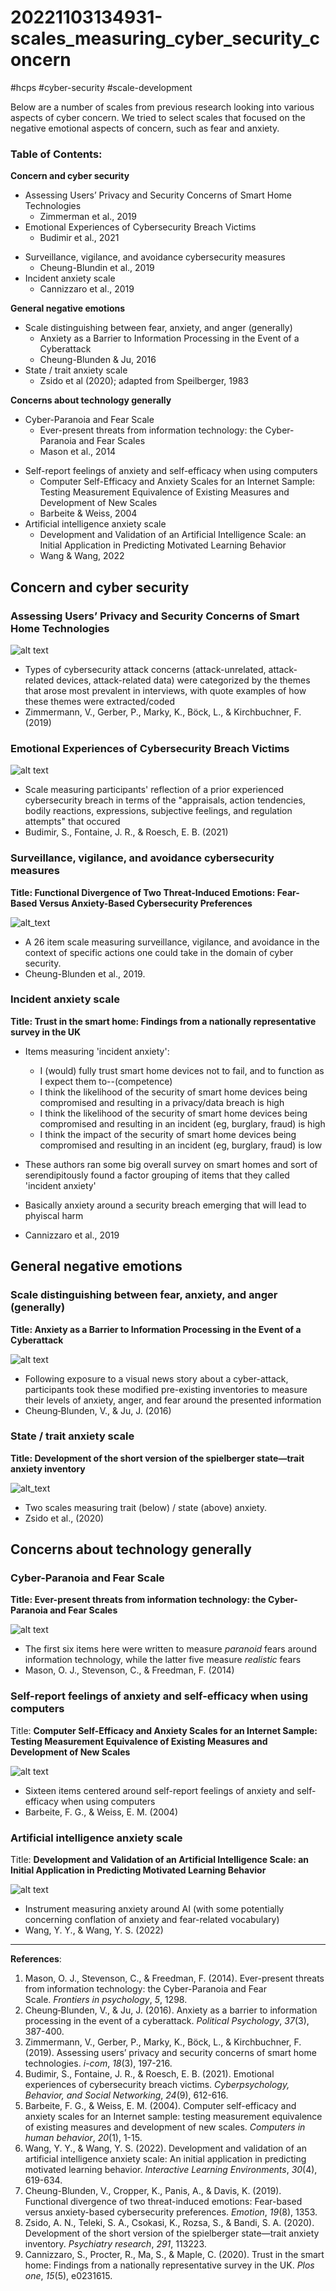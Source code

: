 # 20221103134931-scales_measuring_cyber_security_concern
#hcps #cyber-security #scale-development 

Below are a number of scales from previous research looking into various aspects of cyber concern. We tried to select scales that focused on the negative emotional aspects of concern, such as fear and anxiety.

### Table of Contents:

**Concern and cyber security**
- Assessing Users’ Privacy and Security Concerns of Smart Home Technologies
	* Zimmerman et al., 2019
- Emotional Experiences of Cybersecurity Breach Victims
	* Budimir et al., 2021
* Surveillance, vigilance, and avoidance cybersecurity measures
	* Cheung-Blundin et al., 2019
* Incident anxiety scale
	* Cannizzaro et al., 2019

**General negative emotions**
* Scale distinguishing between fear, anxiety, and anger (generally)
	- Anxiety as a Barrier to Information Processing in the Event of a Cyberattack
	* Cheung-Blunden & Ju, 2016
*  State / trait anxiety scale
	* Zsido et al (2020); adapted from Speilberger, 1983
	
**Concerns about technology generally**
- Cyber-Paranoia and Fear Scale
	* Ever-present threats from information technology: the Cyber-Paranoia and Fear Scales
	* Mason et al., 2014
*  Self-report feelings of anxiety and self-efficacy when using computers
	- Computer Self-Efficacy and Anxiety Scales for an Internet Sample: Testing Measurement Equivalence of Existing Measures and Development of New Scales
	* Barbeite & Weiss, 2004
* Artificial intelligence anxiety scale
	- Development and Validation of an Artificial Intelligence Scale: an Initial Application in Predicting Motivated Learning Behavior
	* Wang & Wang, 2022

## Concern and cyber security

### Assessing Users’ Privacy and Security Concerns of Smart Home Technologies

![alt text](privacy_&_security_concerns_of_smart_home_tech_scale.jpg)
- Types of cybersecurity attack concerns (attack-unrelated, attack-related devices, attack-related data) were categorized by the themes that arose most prevalent in interviews, with quote examples of how these themes were extracted/coded
- Zimmermann, V., Gerber, P., Marky, K., Böck, L., & Kirchbuchner, F. (2019)

### Emotional Experiences of Cybersecurity Breach Victims

![alt text](emotions_following_cyber-security_breach_scale.jpg)
- Scale measuring participants' reflection of a prior experienced cybersecurity breach in terms of the "appraisals, action tendencies, bodily reactions, expressions, subjective feelings, and regulation attempts" that occured
- Budimir, S., Fontaine, J. R., & Roesch, E. B. (2021)

### Surveillance, vigilance, and avoidance cybersecurity measures
**Title: Functional Divergence of Two Threat-Induced Emotions: Fear-Based Versus Anxiety-Based Cybersecurity Preferences**

![alt_text](cheung-blunden_et_al_2019.jpg)

* A 26 item scale measuring surveillance, vigilance, and avoidance in the context of specific actions one could take in the domain of cyber security.
* Cheung-Blunden et al., 2019.

### Incident anxiety scale
**Title: Trust in the smart home: Findings from a nationally representative survey in the UK**

* Items measuring 'incident anxiety':
	* I (would) fully trust smart home devices not to fail, and to function as I expect them to--(competence)
	* I think the likelihood of the security of smart home devices being compromised and resulting in a privacy/data breach is high
	* I think the likelihood of the security of smart home devices being compromised and resulting in an incident (eg, burglary, fraud) is high
	* I think the impact of the security of smart home devices being compromised and resulting in an incident (eg, burglary, fraud) is low

* These authors ran some big overall survey on smart homes and sort of serendipitously found a factor grouping of items that they called 'incident anxiety'
* Basically anxiety around a security breach emerging that will lead to phyiscal harm
* Cannizzaro et al., 2019


## General negative emotions

###  Scale distinguishing between fear, anxiety, and anger (generally)
**Title: Anxiety as a Barrier to Information Processing in the Event of a Cyberattack**

![alt text](emotions_around_cyber-attack_scale.jpg)
- Following exposure to a visual news story about a cyber-attack, participants took these modified pre-existing inventories to measure their levels of anxiety, anger, and fear around the presented information
- Cheung‐Blunden, V., & Ju, J. (2016)


###  State / trait anxiety scale
**Title: Development of the short version of the spielberger state—trait anxiety
inventory**

![alt_text](zsido_et_al_2020.jpg)

* Two scales measuring trait (below) / state (above) anxiety.
* Zsido et al., (2020)

## Concerns about technology generally

### Cyber-Paranoia and Fear Scale

**Title: Ever-present threats from information technology: the Cyber-Paranoia and Fear Scales**

![alt text](cyber_paranoia_fear_scale.jpg)
- The first six items here were written to measure *paranoid* fears around information technology, while the latter five measure *realistic* fears
- Mason, O. J., Stevenson, C., & Freedman, F. (2014)


### Self-report feelings of anxiety and self-efficacy when using computers
Title: **Computer Self-Efficacy and Anxiety Scales for an Internet Sample: Testing Measurement Equivalence of Existing Measures and Development of New Scales**

![alt text](computer_self_efficacy_&_anxiety_scale.jpg)
- Sixteen items centered around self-report feelings of anxiety and self-efficacy when using computers
-  Barbeite, F. G., & Weiss, E. M. (2004)

### Artificial intelligence anxiety scale
Title: **Development and Validation of an Artificial Intelligence Scale: an Initial Application in Predicting Motivated Learning Behavior**

![alt text](AI_anxiety_scale.jpg)
- Instrument measuring anxiety around AI (with some potentially concerning conflation of anxiety and fear-related vocabulary)
- Wang, Y. Y., & Wang, Y. S. (2022)
----------------------------------------------------------------

**References**:
1. Mason, O. J., Stevenson, C., & Freedman, F. (2014). Ever-present threats from information technology: the Cyber-Paranoia and Fear Scale. _Frontiers in psychology_, _5_, 1298.
2. Cheung‐Blunden, V., & Ju, J. (2016). Anxiety as a barrier to information processing in the event of a cyberattack. _Political Psychology_, _37_(3), 387-400.
3. Zimmermann, V., Gerber, P., Marky, K., Böck, L., & Kirchbuchner, F. (2019). Assessing users’ privacy and security concerns of smart home technologies. _i-com_, _18_(3), 197-216.
4. Budimir, S., Fontaine, J. R., & Roesch, E. B. (2021). Emotional experiences of cybersecurity breach victims. _Cyberpsychology, Behavior, and Social Networking_, _24_(9), 612-616.
5. Barbeite, F. G., & Weiss, E. M. (2004). Computer self-efficacy and anxiety scales for an Internet sample: testing measurement equivalence of existing measures and development of new scales. _Computers in human behavior_, _20_(1), 1-15.
6. Wang, Y. Y., & Wang, Y. S. (2022). Development and validation of an artificial intelligence anxiety scale: An initial application in predicting motivated learning behavior. _Interactive Learning Environments_, _30_(4), 619-634.
7. Cheung-Blunden, V., Cropper, K., Panis, A., & Davis, K. (2019). Functional divergence of two threat-induced emotions: Fear-based versus anxiety-based cybersecurity preferences. _Emotion_, _19_(8), 1353.
8. Zsido, A. N., Teleki, S. A., Csokasi, K., Rozsa, S., & Bandi, S. A. (2020). Development of the short version of the spielberger state—trait anxiety inventory. _Psychiatry research_, _291_, 113223.
9. Cannizzaro, S., Procter, R., Ma, S., & Maple, C. (2020). Trust in the smart home: Findings from a nationally representative survey in the UK. _Plos one_, _15_(5), e0231615.